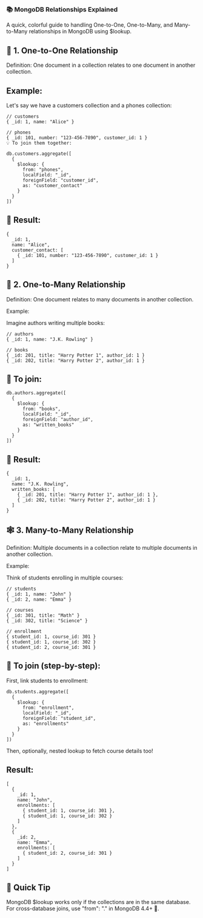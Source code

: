 ### 📚 MongoDB Relationships Explained
A quick, colorful guide to handling One-to-One, One-to-Many, and Many-to-Many relationships in MongoDB using $lookup.


## 🧩 1. One-to-One Relationship
Definition:
One document in a collection relates to one document in another collection.

## Example:

Let's say we have a customers collection and a phones collection:
```
// customers
{ _id: 1, name: "Alice" }

// phones
{ _id: 101, number: "123-456-7890", customer_id: 1 }
💡 To join them together:
```
```
db.customers.aggregate([
  {
    $lookup: {
      from: "phones",
      localField: "_id",
      foreignField: "customer_id",
      as: "customer_contact"
    }
  }
])
```
## 🔹 Result:
```
{
  _id: 1,
  name: "Alice",
  customer_contact: [
    { _id: 101, number: "123-456-7890", customer_id: 1 }
  ]
}
```
## 🌳 2. One-to-Many Relationship
Definition:
One document relates to many documents in another collection.

Example:

Imagine authors writing multiple books:
```
// authors
{ _id: 1, name: "J.K. Rowling" }

// books
{ _id: 201, title: "Harry Potter 1", author_id: 1 }
{ _id: 202, title: "Harry Potter 2", author_id: 1 }
```
## 🔹 To join:
```
db.authors.aggregate([
  {
    $lookup: {
      from: "books",
      localField: "_id",
      foreignField: "author_id",
      as: "written_books"
    }
  }
])
```
## 🔹 Result:
```
{
  _id: 1,
  name: "J.K. Rowling",
  written_books: [
    { _id: 201, title: "Harry Potter 1", author_id: 1 },
    { _id: 202, title: "Harry Potter 2", author_id: 1 }
  ]
}
```
## 🕸️ 3. Many-to-Many Relationship
Definition:
Multiple documents in a collection relate to multiple documents in another collection.

Example:

Think of students enrolling in multiple courses:
```
// students
{ _id: 1, name: "John" }
{ _id: 2, name: "Emma" }

// courses
{ _id: 301, title: "Math" }
{ _id: 302, title: "Science" }

// enrollment
{ student_id: 1, course_id: 301 }
{ student_id: 1, course_id: 302 }
{ student_id: 2, course_id: 301 }

```

## 🔹 To join (step-by-step):

First, link students to enrollment:
```
db.students.aggregate([
  {
    $lookup: {
      from: "enrollment",
      localField: "_id",
      foreignField: "student_id",
      as: "enrollments"
    }
  }
])
```
Then, optionally, nested lookup to fetch course details too!

## Result:
```
[
  {
    _id: 1,
    name: "John",
    enrollments: [
      { student_id: 1, course_id: 301 },
      { student_id: 1, course_id: 302 }
    ]
  },
  {
    _id: 2,
    name: "Emma",
    enrollments: [
      { student_id: 2, course_id: 301 }
    ]
  }
]
```

## 📢 Quick Tip

MongoDB $lookup works only if the collections are in the same database.
For cross-database joins, use "from": "<db>.<collection>" in MongoDB 4.4+ 🚀.